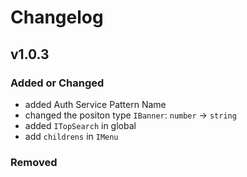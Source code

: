 # Changelog

## v1.0.3

### Added or Changed

- added Auth Service Pattern Name
- changed the positon type `IBanner`: `number` -> `string`
- added `ITopSearch` in global
- add `childrens` in `IMenu`

### Removed
